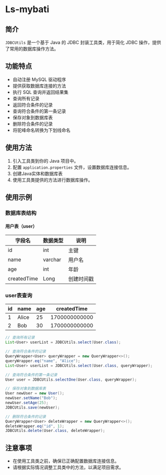 # Ls-mybati

## 简介

`JDBCUtils` 是一个基于 Java 的 JDBC 封装工具类，用于简化 JDBC 操作，提供了常用的数据库操作方法。

## 功能特点

- 自动注册 MySQL 驱动程序
- 提供获取数据库连接的方法
- 执行 SQL 查询并返回结果集
- 查询所有记录
- 返回符合条件的记录
- 查询符合条件的第一条记录
- 保存对象到数据库表
- 删除符合条件的记录
- 将驼峰命名转换为下划线命名

## 使用方法

1. 引入工具类到你的 Java 项目中。
2. 配置 `application.properties` 文件，设置数据库连接信息。
3. 创建Java实体和数据库表
4. 使用工具类提供的方法进行数据库操作。


## 使用示例

### 数据库表结构

#### 用户表（user）

| 字段名     | 数据类型 | 说明          |
| ---------- | -------- | ------------- |
| id         | int      | 主键          |
| name       | varchar  | 用户名        |
| age        | int      | 年龄          |
| createdTime| Long | 创建时间戳      |

### user表查询

| id | name   | age | createdTime          |
|----|--------|-----|----------------------|
| 1  | Alice  | 25  | 1700000000000 |
| 2  | Bob    | 30  | 1700000000000 |


```java
// 查询所有记录
List<User> userList = JDBCUtils.select(User.class);

// 查询符合条件的记录
QueryWrapper<User> queryWrapper = new QueryWrapper<>();
queryWrapper.eq("name", "Alice");
List<User> userList = JDBCUtils.select(User.class, queryWrapper);

// 查询符合条件的第一条记录
User user = JDBCUtils.selectOne(User.class, queryWrapper);

// 保存对象到数据库表
User newUser = new User();
newUser.setName("Bob");
newUser.setAge(25);
JDBCUtils.save(newUser);

// 删除符合条件的记录
QueryWrapper<User> deleteWrapper = new QueryWrapper<>();
deleteWrapper.eq("id", 1);
JDBCUtils.delete(User.class, deleteWrapper);
```

## 注意事项

- 在使用工具类之前，确保已正确配置数据库连接信息。
- 请根据实际情况调整工具类中的方法，以满足项目需求。

